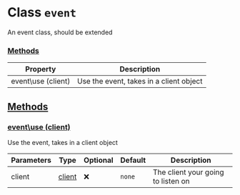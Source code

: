 
# Class `event`
An event class, should be extended









### [Methods](#Methods)
| Property | Description |
| -------- | ----------- |
| event\use (client) | Use the event, takes in a client object |



## [Methods](#Methods)

### [event\use (client)](#event\use)
Use the event, takes in a client object



| Parameters | Type | Optional | Default | Description |
| --------------- | ---- | -------- | ------- | ----------- |
| client | <a class="type" href="../classes/client.md#">client</a> | ❌ | `none` |  The client your going to listen on |












